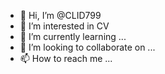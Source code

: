 - 👋 Hi, I’m @CLID799
- 👀 I’m interested in CV
- 🌱 I’m currently learning ...
- 💞️ I’m looking to collaborate on ...
- 📫 How to reach me ...

<!---
CLID799/CLID799 is a ✨ special ✨ repository because its `README.md` (this file) appears on your GitHub profile.
You can click the Preview link to take a look at your changes.
--->
